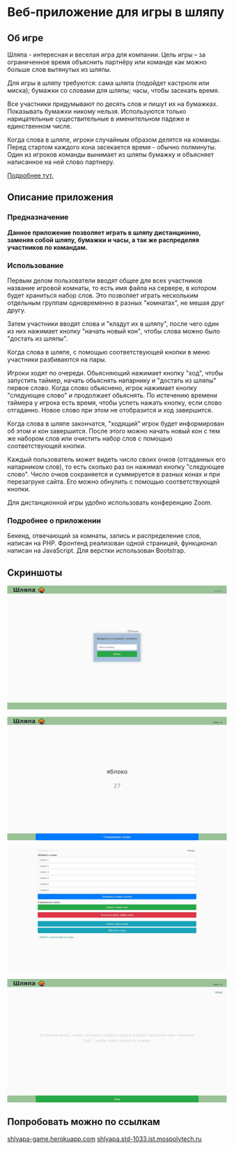 # Веб-приложение для игры в шляпу

## Об игре

Шляпа - интересная и веселая игра для компании. Цель игры – за ограниченное время объяснить партнёру или команде как можно больше слов вытянутых из шляпы.

Для игры в шляпу требуются:
сама шляпа (подойдет кастрюля или миска);
бумажки со словами для шляпы;
часы, чтобы засекать время.

Все участники придумывают по десять слов и пишут их на бумажках. Показывать бумажки никому нельзя. Используются только нарицательные существительные в именительном падеже и единственном числе.

Когда слова в шляпе, игроки случайным образом делятся на команды.
Перед стартом каждого кона засекается время - обычно полминуты. Один из игроков команды вынимает из шляпы бумажку и объясняет написанное на ней слово партнеру.

[Подробнее тут.](https://shlyapa-game.ru/rules)

## Описание приложения

### Предназначение

**Данное приложение позволяет играть в шляпу дистанционно, заменяя собой шляпу, бумажки и часы, а так же распределяя участников по командам.**

### Использование

Первым делом пользователи вводят общее для всех участников название игровой комнаты, то есть имя файла на сервере, в котором будет храниться набор слов. Это позволяет играть нескольким отдельным группам одновременно в разных "комнатах", не мешая друг другу.

Затем участники вводят слова и "кладут их в шляпу", после чего один из них нажимает кнопку "начать новый кон", чтобы слова можно было "достать из шляпы".

Когда слова в шляпе, с помощью соответствующей кнопки в меню участники разбиваются на пары.

Игроки ходят по очереди. Обьясняющий нажимает кнопку "ход", чтобы запустить таймер, начать обьяснять напарнику и "достать из шляпы" первое слово. Когда слово обьяснено, игрок нажимает кнопку "следующее слово" и продолжает обьяснять. По истечению времени таймера у игрока есть время, чтобы успеть нажать кнопку, если слово отгаданно. Новое слово при этом не отобразится и ход завершится.

Когда слова в шляпе закончатся, "ходящий" игрок будет информирован об этом и кон завершится. После этого можно начать новый кон с тем же набором слов или очистить набор слов с помощью соответствующей кнопки.

Каждый пользователь может видеть число своих очков (отгаданных его напарником слов), то есть сколько раз он нажимал кнопку "следующее слово". Число очков сохраняется и суммируется в разных конах и при перезагруке сайта. Его можно обнулить с помощью соответствующей кнопки.

Для дистанционной игры удобно использовать конференцию Zoom.

### Подробнее о приложении

Бекенд, отвечающий за комнаты, запись и распределение слов, написан на PHP.
Фронтенд реализован одной страницей, функционал написан на JavaScript. Для верстки использован Bootstrap.

## Скриншоты

![Иллюстрация к проекту](screenshots/img1.jpg)

![Иллюстрация к проекту](screenshots/img4.jpg)

![Иллюстрация к проекту](screenshots/img3.jpg)

![Иллюстрация к проекту](screenshots/img2.jpg)

## Попробовать можно по ссылкам

[shlyapa-game.herokuapp.com](https://shlyapa-game.herokuapp.com/)
[shlyapa.std-1033.ist.mospolytech.ru](http://shlyapa.std-1033.ist.mospolytech.ru/)
